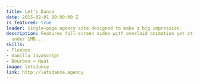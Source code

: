 ```yaml
---
title: Let's Dance
date: 2015-02-01 00:00:00 Z
is featured: true
leader: Single–page agency site designed to make a big impression.
description: Features full-screen video with overlaid animation yet still weighs in
  under 1MB...
skills:
- Flexbox
- Vanilla JavaScript
- Bourbon + Neat
image: letsdance
link: http://letsdance.agency
---
```


